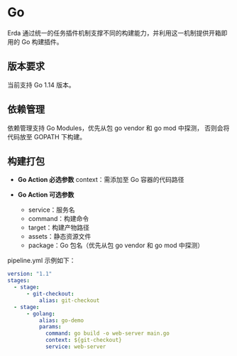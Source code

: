# Go

Erda 通过统一的任务插件机制支撑不同的构建能力，并利用这一机制提供开箱即用的 Go 构建插件。

## 版本要求

当前支持 Go 1.14 版本。

## 依赖管理
依赖管理支持 Go Modules，优先从包 go vendor 和 go mod 中探测， 否则会将代码放至 GOPATH 下构建。

## 构建打包
* **Go Action 必选参数**
  context：需添加至 Go 容器的代码路径

* **Go Action 可选参数**
  * service：服务名
  * command：构建命令
  * target：构建产物路径
  * assets：静态资源文件
  * package：Go 包名（优先从包 go vendor 和 go mod 中探测）

pipeline.yml 示例如下：

```yml
version: "1.1"
stages:
  - stage:
      - git-checkout:
          alias: git-checkout
  - stage:
      - golang:
          alias: go-demo
          params:
            command: go build -o web-server main.go
            context: ${git-checkout}
            service: web-server
```